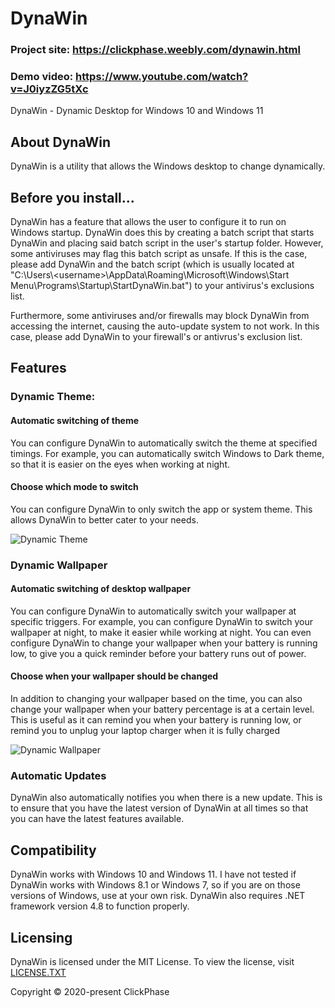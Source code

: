 # DynaWin

### Project site: https://clickphase.weebly.com/dynawin.html
### Demo video: https://www.youtube.com/watch?v=J0iyzZG5tXc

DynaWin - Dynamic Desktop for Windows 10 and Windows 11

## About DynaWin

DynaWin is a utility that allows the Windows desktop to change dynamically.

## Before you install...
DynaWin has a feature that allows the user to configure it to run on Windows startup. DynaWin does this by creating a batch script that starts DynaWin and placing said batch script in the user's startup folder. However, some antiviruses may flag this batch script as unsafe. If this is the case, please add DynaWin and the batch script  (which is usually located at "C:\Users\\<username\>\AppData\Roaming\Microsoft\Windows\Start Menu\Programs\Startup\StartDynaWin.bat") to your antivirus's exclusions list.

Furthermore, some antiviruses and/or firewalls may block DynaWin from accessing the internet, causing the auto-update system to not work. In this case, please add DynaWin to your firewall's or antivrus's exclusion list.

## Features

### Dynamic Theme:

#### Automatic switching of theme

You can configure DynaWin to automatically switch the theme at specified timings. 
For example, you can automatically switch Windows to Dark theme, so that it is easier on the eyes when working at night.

#### Choose which mode to switch
You can configure DynaWin to only switch the app or system theme. This allows DynaWin to better cater to your needs.

![Dynamic Theme](https://i.imgur.com/fiCZUw4.png)

### Dynamic Wallpaper

#### Automatic switching of desktop wallpaper
You can configure DynaWin to automatically switch your wallpaper at specific triggers.
For example, you can configure DynaWin to switch your wallpaper at night, to make it easier while working at night. You can even configure DynaWin to change your wallpaper when your battery is running low, to give you a quick reminder before your battery runs out of power.

#### Choose when your wallpaper should be changed
In addition to changing your wallpaper based on the time, you can also change your wallpaper when your battery percentage is at a certain level. This is useful as it can remind you when your battery is running low, or remind you to unplug your laptop charger when it is fully charged

![Dynamic Wallpaper](https://i.imgur.com/iBwCU13.png)

### Automatic Updates
DynaWin also automatically notifies you when there is a new update. This is to ensure that you have the latest version of DynaWin at all times so that you can have the latest features available.

## Compatibility
DynaWin works with Windows 10 and Windows 11. I have not tested if DynaWin works with Windows 8.1 or Windows 7, so if you are on those versions of Windows, use at your own risk. DynaWin also requires .NET framework version 4.8 to function properly.

## Licensing

DynaWin is licensed under the MIT License. To view the license, visit [LICENSE.TXT](https://github.com/Apollo199999999/DynaWin/blob/main/LICENSE.txt)

Copyright © 2020-present ClickPhase 
